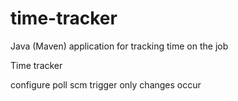 # time-tracker
Java (Maven) application for tracking time on the job

Time tracker

configure poll scm trigger only changes occur
